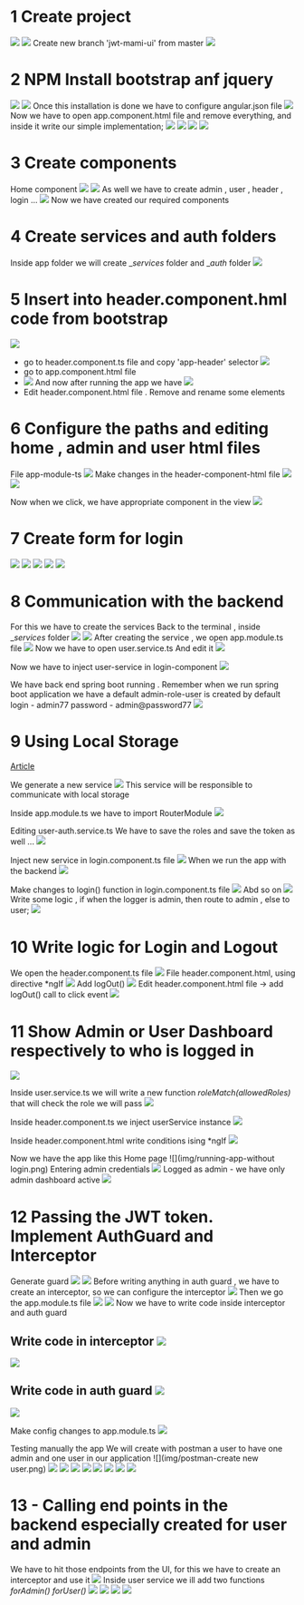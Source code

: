 
# 1 Create project 
![](img/new-angular-project.png)
![](img/new-angular-project2.png)
Create new branch  'jwt-mami-ui' from master 
![](img/new-branch-jwt-ui.png)

# 2 NPM Install bootstrap anf jquery
![](img/install-bootstrap-jquery-1.png)
![](img/install-bootstrap-jquery-2.png)
Once this installation is done we have to configure angular.json file
![](img/add-config-angular-json-file.png)
Now we have to open app.component.html file and remove everything,
and inside it write our simple implementation;
![](img/app-component-html-1.png)
![](img/app-component-html-2.png)
![](img/ng-serve.png)
![](img/app-running.png)

# 3 Create components
Home component
![](img/ng-g-c-home-1.png)
![](img/ng-g-c-home-2.png)
As well we have to create admin , user , header , login ...
![](img/created-components.png)
Now we have created our required components 

# 4 Create services and auth folders

Inside app folder we will create __services_ folder
and __auth_ folder 
![](img/services-and-auth-new-folders.png)

# 5 Insert into header.component.hml code from bootstrap
![](img/nav-bar-from-bootstarp.png)
- go to header.component.ts file and copy 'app-header' selector
![](img/header-component-ts-file.png)
- go to app.component.html file
- ![](img/app-component-html-file.png)
And now after running the app we have 
![](img/app-running-nav-bar.png)
- Edit header.component.html file . Remove and rename some elements

# 6 Configure the paths  and editing home , admin and user html files
File app-module-ts
![](img/app-module-ts.png)
Make changes in the header-component-html file
![](img/header-component-html-1.png)
![](img/header-component-html-2.png)

Now when we click, we have appropriate component in the view 
![](img/user-works.png)

# 7 Create form for login 
![](img/login-component-html.png)
![](img/app-module-ts-2.png)
![](img/login-component-ts.png)
![](img/login-component-ts-2.png)
![](img/form-submitted-1.png)

# 8 Communication with the backend
For this we have to create the services
Back to the terminal , inside __services_ folder
![](img/create-services-user.png)
![](img/create-services-user-2.png)
After creating the service , we open app.module.ts file
![](img/app-module-ts-import-http.png)
Now we have to open user.service.ts
And edit it
![](img/user-service-ts.png)

Now we have to inject user-service in login-component
![](img/inject-user-service-login-comp.png)

We have back end spring boot running . 
Remember when we run spring boot application we have 
a default admin-role-user is created by default 
login  - admin77
password - admin@password77
![](img/response-from-ui-1.png)

# 9 Using Local Storage
[Article](https://blog.jscrambler.com/working-with-angular-local-storage)

We generate a new service 
![](img/generate-user-auth-service.png)
This service will be responsible to communicate
with local storage

Inside app.module.ts we have to import RouterModule
![](img/app-module-import-router-module.png)

Editing user-auth.service.ts 
We have to save the roles and save the token as well ...
![](img/user-auth-service.ts.png)

Inject new service in login.component.ts file
![](img/login-component-ts-inject-user-auth.png)
When we run the app with the backend
![](img/running-app-1.png)

Make changes to login() function in login.component.ts file
![](img/running-app-2.png)
Abd so on 
![](img/running-app-3.png)
Write some logic , if when the logger is admin, then 
route to admin , else to user;
![](img/login-component-ts-1.png)

# 10 Write logic for Login and Logout
We open the header.component.ts file 
![](img/header-component-ts-1.png)
File header.component.html, using directive *ngIf 
![](img/header-component-html-3.png)
Add logOut()
![](img/header-component-ts-2.png)
Edit header.component.html file -> add logOut() call
to click event 
![](img/header-component-html-4.png)

# 11 Show Admin or User Dashboard respectively to who is logged in
![](img/running-app-4.png)

Inside user.service.ts we will write a new function _roleMatch(allowedRoles)_ that 
will check the role we will pass
![](img/user-service-ts-2.png)

Inside header.component.ts we inject userService instance
![](img/header-component-ts-5.png)

Inside  header.component.html write conditions ising *ngIf
![](img/header-component-html-5.png)

Now we have the app like this 
Home page
![](img/running-app-without login.png)
Entering admin credentials
![](img/running-app-login-admin.png)
Logged as admin - we have only admin dashboard active
![](img/running-app-logged-as-admin.png)

# 12 Passing the JWT token. Implement AuthGuard and Interceptor
Generate guard
![](img/terminal-generate-auth-guard.png)
![](img/auth-guard-ts-file-created.png)
Before writing anything in auth guard , 
we have to create an interceptor, so we 
can configure the interceptor
![](img/create-auth-interceptor-ts-file.png)
Then we go the app.module.ts file 
![](img/app-module-ts-1.png)
![](img/app-module-ts-3.png)
Now we have to write code inside interceptor and auth guard

Write code in interceptor 
![](img/auth-interceptor-1.png)
----
![](img/auth-interceptor-2.png)

Write code in auth guard 
![](img/auth-guard-1.png)
------
![](img/auth-guard-2.png)

Make config changes to app.module.ts
![](img/app-module-can-activate.png)

Testing manually the app
We will create with postman a user to have one admin and one user 
in our application 
![](img/postman-create new user.png)
![](img/app-running-jwt-1.png)
![](img/app-running-jwt-2.png)
![](img/app-running-jwt-3.png)
![](img/app-running-jwt-4.png)
![](img/app-running-jwt-5.png)
![](img/app-running-jwt-6.png)
![](img/app-running-jwt-7.png)
![](img/app-running-jwt-8.png)

# 13 - Calling end points in the backend especially created for user and admin
We have to hit those endpoints from the UI, for this
we have to create an interceptor and use it
![](img/hit-end-points.png)
Inside user service we ill add two functions
_forAdmin()_
_forUser()_
![](img/user-service-forAdmin-forUser.png)
![](img/user-component-ts.png)
![](img/user-component-html.png)
![](img/app-running-for-user.png)
